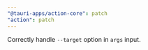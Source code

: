 ```yaml
---
"@tauri-apps/action-core": patch
"action": patch
---
```


Correctly handle `--target` option in `args` input.